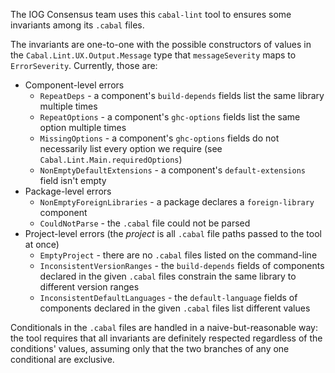 The IOG Consensus team uses this `cabal-lint` tool to ensures some invariants among its `.cabal` files.

The invariants are one-to-one with the possible constructors of values in the `Cabal.Lint.UX.Output.Message` type that `messageSeverity` maps to `ErrorSeverity`.
Currently, those are:

- Component-level errors
    - `RepeatDeps` - a component's `build-depends` fields list the same library multiple times
    - `RepeatOptions` - a component's `ghc-options` fields list the same option multiple times
    - `MissingOptions` - a component's `ghc-options` fields do not necessarily list every option we require (see `Cabal.Lint.Main.requiredOptions`)
    - `NonEmptyDefaultExtensions` - a component's `default-extensions` field isn't empty
- Package-level errors
    - `NonEmptyForeignLibraries` - a package declares a `foreign-library` component
    - `CouldNotParse` - the `.cabal` file could not be parsed
- Project-level errors (the _project_ is all `.cabal` file paths passed to the tool at once)
    - `EmptyProject` - there are no `.cabal` files listed on the command-line
    - `InconsistentVersionRanges` - the `build-depends` fields of components declared in the given `.cabal` files constrain the same library to different version ranges
    - `InconsistentDefaultLanguages` - the `default-language` fields of components declared in the given `.cabal` files list different values

Conditionals in the `.cabal` files are handled in a naive-but-reasonable way: the tool requires that all invariants are definitely respected regardless of the conditions' values, assuming only that the two branches of any one conditional are exclusive.
